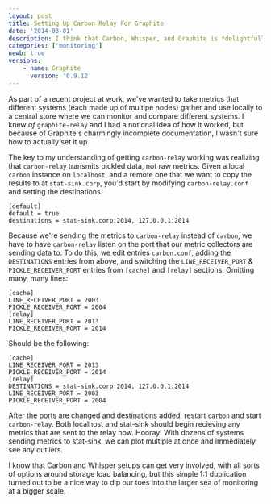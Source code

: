 ```yaml
---
layout: post
title: Setting Up Carbon Relay For Graphite
date: '2014-03-01'
description: I think that Carbon, Whisper, and Graphite is *delightfully* under-documented, which makes figuring out how to do something simple like send metrics to 2 hosts ... fun.
categories: ['monitoring']
newb: true
versions:
    - name: Graphite
      version: '0.9.12'
---
```


As part of a recent project at work, we've wanted to take metrics that different systems (each made up of multipe nodes) gather and use locally to a central store where we can monitor and compare different systems. I knew _of_ `graphite-relay` and I had a notional idea of how it worked, but because of Graphite's charmingly incomplete documentation, I wasn't sure how to actually set it up. 

The key to my understanding of getting `carbon-relay` working was realizing that `carbon-relay` transmits pickled data, not raw metrics. Given a local `carbon` instance on `localhost`, and a remote one that we want to copy the results to at `stat-sink.corp`, you'd start by modifying `carbon-relay.conf` and setting the destinations.

```
[default]
default = true
destinations = stat-sink.corp:2014, 127.0.0.1:2014
```

Because we're sending the metrics to `carbon-relay` instead of `carbon`, we have to have `carbon-relay` listen on the port that our metric collectors are sending data to. To do this, we edit entries `carbon.conf`, adding the `DESTINATIONS` entries from above, and switching the `LINE_RECEIVER_PORT` & `PICKLE_RECEIVER_PORT` entries from `[cache]` and `[relay]` sections. Omitting many, many lines: 

```
[cache]
LINE_RECEIVER_PORT = 2003
PICKLE_RECEIVER_PORT = 2004
[relay]
LINE_RECEIVER_PORT = 2013
PICKLE_RECEIVER_PORT = 2014
```

Should be the following:

```
[cache]
LINE_RECEIVER_PORT = 2013
PICKLE_RECEIVER_PORT = 2014
[relay]
DESTINATIONS = stat-sink.corp:2014, 127.0.0.1:2014
LINE_RECEIVER_PORT = 2003
PICKLE_RECEIVER_PORT = 2004
```

After the ports are changed and destinations added, restart `carbon` and start `carbon-relay`. Both localhost and stat-sink should begin recieving any metrics that are sent to the relay now. Hooray! With dozens of systems sending metrics to stat-sink, we can plot multiple at once and immediately see any outliers. 

I know that Carbon and Whisper setups can get very involved, with all sorts of options around storage load balancing, but this simple 1:1 duplication turned out to be a nice way to dip our toes into the larger sea of monitoring at a bigger scale.
